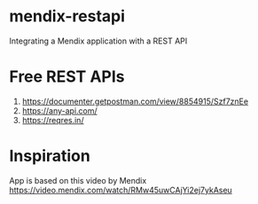 # mendix-restapi
Integrating a Mendix application with a REST API

# Free REST APIs

1. https://documenter.getpostman.com/view/8854915/Szf7znEe
2. https://any-api.com/
3. https://reqres.in/

# Inspiration
App is based on this video by Mendix https://video.mendix.com/watch/RMw45uwCAjYi2ej7ykAseu

